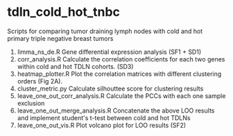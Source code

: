 # tdln_cold_hot_tnbc
Scripts for comparing tumor draining lymph nodes with cold and hot primary triple negative breast tumors

1. limma_ns_de.R
Gene differential expression analysis (SF1 + SD1)
2. corr_analysis.R
Calculate the correlation coefficients for each two genes within cold and hot TDLN cohorts. (SD3)
3. heatmap_plotter.R
Plot the correlation matrices with different clustering orders (Fig 2A).
4. cluster_metric.py
Calculate silhouttee score for clustering results
5. leave_one_out_corr_analysis.R
Calculate the PCCs with each one sample exclusion
6. leave_one_out_merge_analysis.R
Concatenate the above LOO results and implement student's t-test between cold and hot TDLNs
7. leave_one_out_vis.R
Plot volcano plot for LOO results (SF2)

